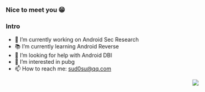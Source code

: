 ### Nice to meet you 😁

### Intro

- 📱 I’m currently working on Android Sec Research
- 📚 I’m currently learning Android Reverse
- 🤔 I’m looking for help with Android DBI
- 💖 I’m interested in pubg
- 📫 How to reach me: [sud0su@qq.com](mailto:sud0su@qq.com)

[<img align="right" src="https://github-readme-stats.vercel.app/api?username=Ch3nYe&theme=monokai&show_icons=true">](https://github.com/Ch3nYe)
